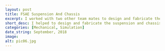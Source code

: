 ```yaml
---
layout: post
title: FSAE Suspension And Chassis
excerpt: I worked with two other team mates to design and fabricate the suspension and chassis for the 2018-2019 Olin Electric Motorsports Racecar (FSAE). We started from the ground up, first reading essential chapters from Race Car Vehicle Dynamics by Milliken and Milliken. We built a series of MATLAB scripts and simulations to help to design aspects of the suspension to best meet requirements.
short_desc: I helped to design and fabricate the suspension and chassis for the 2018-2019 Olin Electric Motorsports Racecar (FSAE)
categories: [Mechanical, Simulation]
date_string: September, 2018
image:
alt: pic06.jpg
---
```

